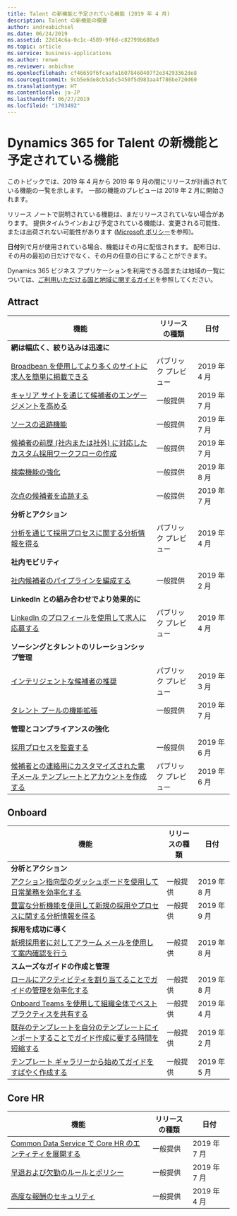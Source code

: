 ```yaml
---
title: Talent の新機能と予定されている機能 (2019 年 4 月)
description: Talent の新機能の概要
author: andreabichsel
ms.date: 06/24/2019
ms.assetid: 22d14c6a-0c1c-4589-9f6d-c82799b680a9
ms.topic: article
ms.service: business-applications
ms.author: renwe
ms.reviewer: anbichse
ms.openlocfilehash: cf46659f6fcaafa16078460407f2e34293362de8
ms.sourcegitcommit: 9cb5e6de8cb5a5c5450f5d983aa4f786be720d60
ms.translationtype: HT
ms.contentlocale: ja-JP
ms.lasthandoff: 06/27/2019
ms.locfileid: "1703492"
---
```

# <a name="whats-new-and-planned-for-dynamics-365-for-talent"></a>Dynamics 365 for Talent の新機能と予定されている機能

このトピックでは、2019 年 4 月から 2019 年 9 月の間にリリースが計画されている機能の一覧を示します。 一部の機能のプレビューは 2019 年 2 月に開始されます。   

リリース ノートで説明されている機能は、まだリリースされていない場合があります。 提供タイムラインおよび予定されている機能は、変更される可能性、または出荷されない可能性があります ([Microsoft ポリシー](https://go.microsoft.com/fwlink/p/?linkid=2007332)を参照)。

**日付**列で月が使用されている場合、機能はその月に配信されます。 配布日は、その月の最初の日だけでなく、その月の任意の日にすることができます。

Dynamics 365 ビジネス アプリケーションを利用できる国または地域の一覧については、[ご利用いただける国と地域に関するガイド](https://aka.ms/dynamics_365_international_availability_deck)を参照してください。


<!--Note:- Some of the features marked for April 2019 might ship earlier. These will
be published in the right edition of the release notes (October 2018 vs. April
2019) when we publish this externally.-->


## <a name="attract"></a>Attract

| 機能                                            | リリースの種類         | 日付 |
|----------------------------------------------------|----------------------|----------------------|
| **網は幅広く、絞り込みは迅速に**                          |                      |                      |
| [Broadbean を使用してより多くのサイトに求人を簡単に掲載できる](attract/easily-post-jobs-more-sites.md)                | パブリック プレビュー | 2019 年 4 月           |
| [キャリア サイトを通じて候補者のエンゲージメントを高める](attract/improve-candidate-engagement-via-career-site.md)    | 一般提供 | 2019 年 7 月           |
| [ソースの追跡機能](attract/track-job-site-return-investment-candidate-origin.md)      | 一般提供 | 2019 年 7 月           |
| [候補者の前歴 (社内または社外) に対応したカスタム採用ワークフローの作成](attract/create-custom-recruiting-workflows-that-map-candidate-origin-internal-vs-external.md) | 一般提供 | 2019 年 7 月           |
| [検索機能の強化](attract/search-enhancements.md) | 一般提供 | 2019 年 8 月           |
| [次点の候補者を追跡する](attract/silver-medalists.md)   | 一般提供 | 2019 年 7 月 |
| **分析とアクション**                            |                      |                      |
| [分析を通じて採用プロセスに関する分析情報を得る](attract/use-analytics-hiring-process-insights.md)     | パブリック プレビュー | 2019 年 4 月           |
| **社内モビリティ**                              |                      |                      |
| [社内候補者のパイプラインを編成する](attract/organize-internal-candidate-pipeline.md)       | 一般提供 | 2019 年 2 月 |
| **LinkedIn との組み合わせでより効果的に**                  |                      |                      |
| [LinkedIn のプロフィールを使用して求人に応募する](attract/use-linkedin-profile-apply-job.md)            | パブリック プレビュー | 2019 年 4 月           |
| **ソーシングとタレントのリレーションシップ管理**                 |                      |                      |
| [インテリジェントな候補者の推奨](attract/prospect-recommendations.md) | パブリック プレビュー  | 2019 年 3 月  |
| [タレント プールの機能拡張](attract/talent-pool-enhancements.md)    | 一般提供 | 2019 年 7 月           |
| **管理とコンプライアンスの強化**     |                      |                      |
| [採用プロセスを監査する](attract/audit-your-hiring-process.md)   | 一般提供 | 2019 年 6 月           |
| [候補者との連絡用にカスタマイズされた電子メール テンプレートとアカウントを作成する](attract/create-customized-e-mail-templates-accounts-candidate-communications.md)          | パブリック プレビュー | 2019 年 6 月           |

##  <a name="onboard"></a>Onboard

| 機能                                            | リリースの種類         | 日付 |
|----------------------------------------------------|----------------------|----------------------|
| **分析とアクション**                           |                      |                      |
| [アクション指向型のダッシュボードを使用して日常業務を効率化する](onboard/use-action-oriented-dashboards-streamline-daily-tasks.md)            | 一般提供 | 2019 年 8 月           |
| [豊富な分析機能を使用して新規の採用やプロセスに関する分析情報を得る](onboard/leverage-rich-analytics-get-insight-into-new-hires-processes.md)|   一般提供 | 2019 年 9 月           |
| **採用を成功に導く**                            |                      |                      |
| [新規採用者に対してアラーム メールを使用して案内確認を行う](onboard/encourage-guide-completion-new-hire-reminder-emails.md)         | 一般提供 | 2019 年 8 月           |
| **スムーズなガイドの作成と管理**                            |                      |                      |
| [ロールにアクティビティを割り当てることでガイドの管理を効率化する](onboard/assign-activities-roles.md)     | 一般提供 | 2019 年 8 月           |
| [Onboard Teams を使用して組織全体でベスト プラクティスを共有する](onboard/share-best-practices-teams.md)         | 一般提供 | 2019 年 4 月           |
| [既存のテンプレートを自分のテンプレートにインポートすることでガイド作成に要する時間を短縮する](onboard/import-template-into-yours.md)         | 一般提供 | 2019 年 2 月           |
| [テンプレート ギャラリーから始めてガイドをすばやく作成する](onboard/template-gallery.md) | 一般提供 | 2019 年 5 月 |

##  <a name="core-hr"></a>Core HR

| 機能                                 | リリースの種類         | 日付 |
|-----------------------------------------|----------------------|----------------------|
| [Common Data Service で Core HR のエンティティを展開する](core-hr/expand-data-entities-cds-apps.md) | 一般提供 | 2019 年 7 月           |
| [早退および欠勤のルールとポリシー](core-hr/leave-absence-rules.md)  | 一般提供 | 2019 年 7 月 |
| [高度な報酬のセキュリティ](core-hr/advanced-compensation-security.md) | 一般提供 | 2019 年 4 月 |















